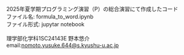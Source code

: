 2025年夏学期プログラミング演習（P）の総合演習にて作成したコード<br>
ファイル名: formula_to_word.ipynb<br>
ファイル形式: jupytar notebook<br><br>
理学部化学科1SC24143E 野本悠介<br>
email:nomoto.yusuke.644@s.kyushu-u.ac.jp
